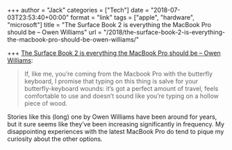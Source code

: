 +++
author = "Jack"
categories = ["Tech"]
date = "2018-07-03T23:53:40+00:00"
format = "link"
tags = ["apple", "hardware", "microsoft"]
title = "The Surface Book 2 is everything the MacBook Pro should be – Owen Williams"
url = "/2018/the-surface-book-2-is-everything-the-macbook-pro-should-be-owen-williams/"

+++
[The Surface Book 2 is everything the MacBook Pro should be &#8211; Owen Williams][1]:

> If, like me, you&#8217;re coming from the Macbook Pro with the butterfly keyboard, I promise that typing on this thing is salve for your butterfly-keyboard wounds: it’s got a perfect amount of travel, feels comfortable to use and doesn’t sound like you’re typing on a hollow piece of wood. 

Stories like this (long) one by Owen Williams have been around for years, but it sure seems like they&#8217;ve been increasing significantly in frequency. My disappointing experiences with the latest MacBook Pro do tend to pique my curiosity about the other options.

 [1]: https://char.gd/blog/2018/the-surface-book-2-is-everything-the-macbook-pro-should-be-and-then-some